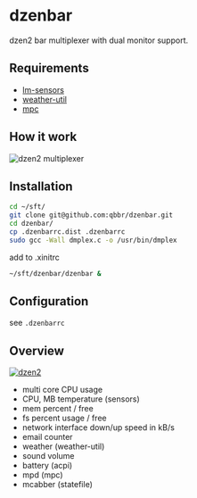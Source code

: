 dzenbar
=======

dzen2 bar multiplexer with dual monitor support.

Requirements
------------

 * [lm-sensors](https://github.com/groeck/lm-sensors)
 * [weather-util](http://fungi.yuggoth.org/weather/)
 * [mpc](https://www.musicpd.org/clients/mpc/)

How it work
-----------

![dzen2 multiplexer](https://lh3.googleusercontent.com/-QeQDWYCKcOI/UgDgaj9EdJI/AAAAAAAABO8/WoetCGbTCNY/s502/dzen2_with_multiplexer.png)

Installation
------------

```bash
cd ~/sft/
git clone git@github.com:qbbr/dzenbar.git
cd dzenbar/
cp .dzenbarrc.dist .dzenbarrc
sudo gcc -Wall dmplex.c -o /usr/bin/dmplex
```

add to .xinitrc

```bash
~/sft/dzenbar/dzenbar &
```

Configuration
-------------

see `.dzenbarrc`

Overview
--------

[![dzen2](https://lh3.googleusercontent.com/-Vu-kTSNaxS8/TnEzqCJ92TI/AAAAAAAAAd4/3Dh5K2GdjAo/s900/dzen2-bottom-short.png)](https://lh6.googleusercontent.com/-iy-0aq7uagk/TnEwB5whzbI/AAAAAAAAAds/DbEyIYe3G5Q/s1400/dzen2-bottom.png)

 * multi core CPU usage
 * CPU, MB temperature (sensors)
 * mem percent / free
 * fs percent usage / free
 * network interface down/up speed in kB/s
 * email counter
 * weather (weather-util)
 * sound volume
 * battery (acpi)
 * mpd (mpc)
 * mcabber (statefile)

